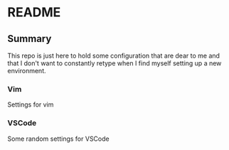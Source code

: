 # README

## Summary

This repo is just here to hold some configuration that are dear to me and that I don't want to constantly retype when I find myself setting up a new environment.

### Vim

Settings for vim

### VSCode

Some random settings for VSCode
